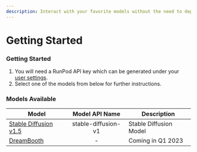 ```yaml
---
description: Interact with your favorite models without the need to deploy pods.
---
```


# Getting Started

### Getting Started

1. You will need a RunPod API key which can be generated under your [user settings](https://www.runpod.io/console/user/settings).
2. Select one of the models from below for further instructions.

### Models Available

| Model                                             |    Model API Name   | Description            |
| ------------------------------------------------- | :-----------------: | ---------------------- |
| [Stable Diffusion v1.5](stable-diffusion-v1.5.md) | stable-diffusion-v1 | Stable Diffusion Model |
| [DreamBooth](dreambooth.md)                       |          -          | Coming in Q1 2023      |
